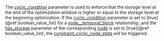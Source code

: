 The [cyclic\_condition](@ref) parameter is used to enforce that the storage level
at the end of the optimization window is higher or equal to the storage level
at the beginning optimization. If the [cyclic\_condition](@ref) parameter is set to [true](@ref boolean_value_list)
for a [node\_\_temporal\_block](@ref) relationship, and the [has\_storage](@ref) parameter of the corresponding [node](@ref) is set to [true](@ref boolean_value_list), the [constraint\_cyclic\_node\_state](@ref) will be triggered.
